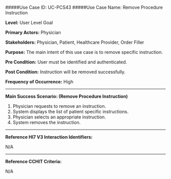 #####Use Case ID: UC-PCS43
#####Use Case Name: Remove Procedure Instruction

**Level:**                     User Level Goal

**Primary Actors:**            Physician

**Stakeholders:**              Physician, Patient, Healthcare Provider, Order Filler

**Purpose:**                   The main intent of this use case is to remove specific instruction.

**Pre Condition:**             User must be identified and authenticated. 

**Post Condition:**            Instruction will be removed successfully.

**Frequency of Occurrence:**   High
__________________________________________________________
**Main Success Scenario: (Remove Procedure Instruction)**

1. Physician requests to remove an instruction.
2. System displays the list of patient specific instructions.
3. Physician selects an appropriate instruction.
4. System removes the instruction.

________________________________________________________________________
**Reference Hl7 V3 Interaction Identifiers:**

N/A
_______________________________________________________________
**Reference CCHIT Criteria:**

N/A
